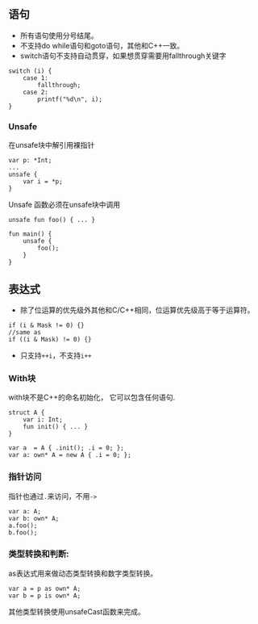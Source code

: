 
## 语句
- 所有语句使用分号结尾。
- 不支持do while语句和goto语句，其他和C++一致。
- switch语句不支持自动贯穿，如果想贯穿需要用fallthrough关键字
```
switch (i) {
    case 1:
        fallthrough;
    case 2:
        printf("%d\n", i);
}
```

### Unsafe
在unsafe块中解引用裸指针

```
var p: *Int;
...
unsafe {
    var i = *p;
}
```

Unsafe 函数必须在unsafe块中调用
```
unsafe fun foo() { ... }

fun main() {
    unsafe {
        foo();
    }
}
```

## 表达式
- 除了位运算的优先级外其他和C/C++相同，位运算优先级高于等于运算符。
```
if (i & Mask != 0) {}
//same as
if ((i & Mask) != 0) {}
```
- 只支持`++i`，不支持`i++`


### With块

with块不是C++的命名初始化， 它可以包含任何语句.
```
struct A {
    var i: Int;
    fun init() { ... }
}

var a  = A { .init(); .i = 0; };
var a: own* A = new A { .i = 0; };
```

### 指针访问
指针也通过`.`来访问，不用`->`
```
var a: A;
var b: own* A;
a.foo();
b.foo();
```

### 类型转换和判断:
as表达式用来做动态类型转换和数字类型转换。
```
var a = p as own* A;
var b = p is own* A;
```

其他类型转换使用unsafeCast函数来完成。

